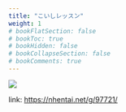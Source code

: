 ```yaml
---
title: "こいしレッスン"
weight: 1
# bookFlatSection: false
# bookToc: true
# bookHidden: false
# bookCollapseSection: false
# bookComments: true
---
```


![](https://cdn.jsdelivr.net/gh/reiuyfan/imagehosting@main/blog/20210112122727617.jpg)

link: <https://nhentai.net/g/97721/>